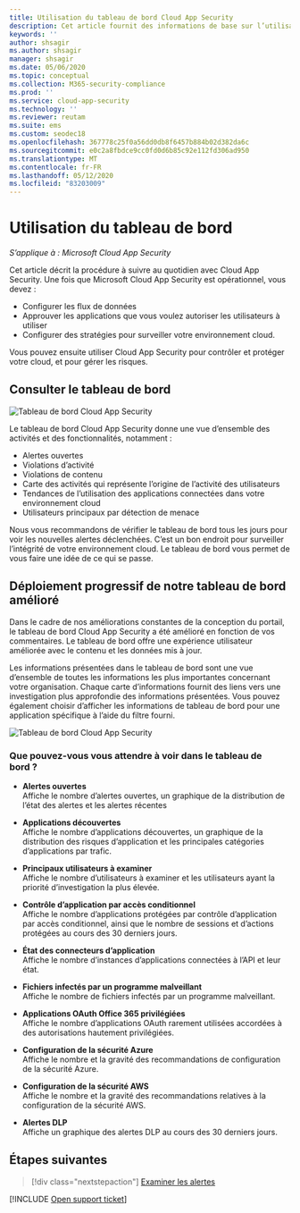 ```yaml
---
title: Utilisation du tableau de bord Cloud App Security
description: Cet article fournit des informations de base sur l’utilisation du tableau de bord Cloud App Security.
keywords: ''
author: shsagir
ms.author: shsagir
manager: shsagir
ms.date: 05/06/2020
ms.topic: conceptual
ms.collection: M365-security-compliance
ms.prod: ''
ms.service: cloud-app-security
ms.technology: ''
ms.reviewer: reutam
ms.suite: ems
ms.custom: seodec18
ms.openlocfilehash: 367778c25f0a56dd0db8f6457b884b02d382da6c
ms.sourcegitcommit: e0c2a8fbdce9cc0fd0d6b85c92e112fd306ad950
ms.translationtype: MT
ms.contentlocale: fr-FR
ms.lasthandoff: 05/12/2020
ms.locfileid: "83203009"
---
```

# <a name="working-with-the-dashboard"></a>Utilisation du tableau de bord

*S’applique à : Microsoft Cloud App Security*

Cet article décrit la procédure à suivre au quotidien avec Cloud App Security.  Une fois que Microsoft Cloud App Security est opérationnel, vous devez :

- Configurer les flux de données
- Approuver les applications que vous voulez autoriser les utilisateurs à utiliser
- Configurer des stratégies pour surveiller votre environnement cloud.

Vous pouvez ensuite utiliser Cloud App Security pour contrôler et protéger votre cloud, et pour gérer les risques.

## <a name="check-the-dashboard"></a>Consulter le tableau de bord

![Tableau de bord Cloud App Security](media/dashboard.png "dashboard")

Le tableau de bord Cloud App Security donne une vue d’ensemble des activités et des fonctionnalités, notamment :

- Alertes ouvertes
- Violations d’activité
- Violations de contenu
- Carte des activités qui représente l’origine de l’activité des utilisateurs
- Tendances de l’utilisation des applications connectées dans votre environnement cloud
- Utilisateurs principaux par détection de menace

Nous vous recommandons de vérifier le tableau de bord tous les jours pour voir les nouvelles alertes déclenchées. C’est un bon endroit pour surveiller l’intégrité de votre environnement cloud. Le tableau de bord vous permet de vous faire une idée de ce qui se passe.

## <a name="gradual-deployment-of-our-enhanced-dashboard"></a>Déploiement progressif de notre tableau de bord amélioré

Dans le cadre de nos améliorations constantes de la conception du portail, le tableau de bord Cloud App Security a été amélioré en fonction de vos commentaires. Le tableau de bord offre une expérience utilisateur améliorée avec le contenu et les données mis à jour.

Les informations présentées dans le tableau de bord sont une vue d’ensemble de toutes les informations les plus importantes concernant votre organisation. Chaque carte d’informations fournit des liens vers une investigation plus approfondie des informations présentées. Vous pouvez également choisir d’afficher les informations de tableau de bord pour une application spécifique à l’aide du filtre fourni.

![Tableau de bord Cloud App Security](media/dashboard-enhanced.png)

### <a name="what-can-you-expect-to-see-in-the-dashboard"></a>Que pouvez-vous vous attendre à voir dans le tableau de bord ?

- **Alertes ouvertes**  
Affiche le nombre d’alertes ouvertes, un graphique de la distribution de l’état des alertes et les alertes récentes

- **Applications découvertes**  
Affiche le nombre d’applications découvertes, un graphique de la distribution des risques d’application et les principales catégories d’applications par trafic.
- **Principaux utilisateurs à examiner**  
Affiche le nombre d’utilisateurs à examiner et les utilisateurs ayant la priorité d’investigation la plus élevée.
- **Contrôle d’application par accès conditionnel**  
Affiche le nombre d’applications protégées par contrôle d’application par accès conditionnel, ainsi que le nombre de sessions et d’actions protégées au cours des 30 derniers jours.
- **État des connecteurs d’application**  
Affiche le nombre d’instances d’applications connectées à l’API et leur état.
- **Fichiers infectés par un programme malveillant**  
Affiche le nombre de fichiers infectés par un programme malveillant.
- **Applications OAuth Office 365 privilégiées**  
Affiche le nombre d’applications OAuth rarement utilisées accordées à des autorisations hautement privilégiées.
- **Configuration de la sécurité Azure**  
Affiche le nombre et la gravité des recommandations de configuration de la sécurité Azure.
- **Configuration de la sécurité AWS**  
Affiche le nombre et la gravité des recommandations relatives à la configuration de la sécurité AWS.
- **Alertes DLP**  
Affiche un graphique des alertes DLP au cours des 30 derniers jours.
<!-- - **Activity map**  
Shows the global spread of activities performed by users over the last 30 days. -->

## <a name="next-steps"></a>Étapes suivantes

> [!div class="nextstepaction"]
> [Examiner les alertes](investigate.md)

[!INCLUDE [Open support ticket](includes/support.md)]
